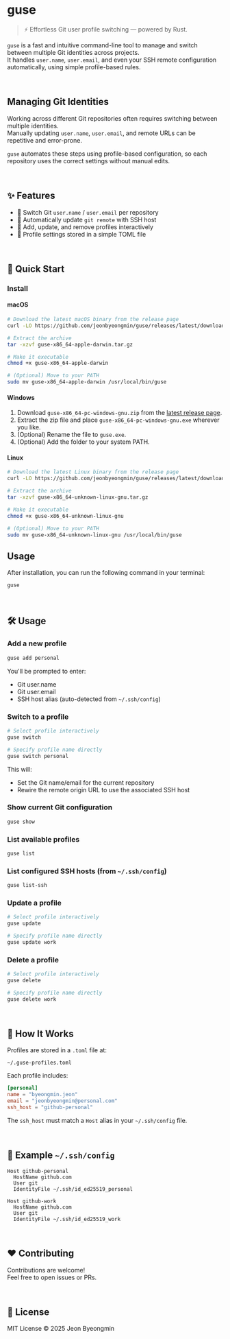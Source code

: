 # guse

> ⚡ Effortless Git user profile switching — powered by Rust.

`guse` is a fast and intuitive command-line tool to manage and switch between multiple Git identities across projects.  
It handles `user.name`, `user.email`, and even your SSH remote configuration automatically, using simple profile-based rules.

<br>

## Managing Git Identities

Working across different Git repositories often requires switching between multiple identities.  
Manually updating `user.name`, `user.email`, and remote URLs can be repetitive and error-prone.

`guse` automates these steps using profile-based configuration, so each repository uses the correct settings without manual edits.

<br>

## ✨ Features

- 🔁 Switch Git `user.name` / `user.email` per repository
- 🔐 Automatically update `git remote` with SSH host
- 📝 Add, update, and remove profiles interactively
- 💾 Profile settings stored in a simple TOML file

<br>

## 🚀 Quick Start

### Install

#### macOS

```bash
# Download the latest macOS binary from the release page
curl -LO https://github.com/jeonbyeongmin/guse/releases/latest/download/guse-x86_64-apple-darwin.tar.gz

# Extract the archive
tar -xzvf guse-x86_64-apple-darwin.tar.gz

# Make it executable
chmod +x guse-x86_64-apple-darwin

# (Optional) Move to your PATH
sudo mv guse-x86_64-apple-darwin /usr/local/bin/guse
```

#### Windows

1. Download `guse-x86_64-pc-windows-gnu.zip` from the [latest release page](https://github.com/jeonbyeongmin/guse/releases/latest).
2. Extract the zip file and place `guse-x86_64-pc-windows-gnu.exe` wherever you like.
3. (Optional) Rename the file to `guse.exe`.
4. (Optional) Add the folder to your system PATH.

#### Linux

```bash
# Download the latest Linux binary from the release page
curl -LO https://github.com/jeonbyeongmin/guse/releases/latest/download/guse-x86_64-unknown-linux-gnu.tar.gz

# Extract the archive
tar -xzvf guse-x86_64-unknown-linux-gnu.tar.gz

# Make it executable
chmod +x guse-x86_64-unknown-linux-gnu

# (Optional) Move to your PATH
sudo mv guse-x86_64-unknown-linux-gnu /usr/local/bin/guse
```

## Usage

After installation, you can run the following command in your terminal:

```bash
guse
```

<br>

## 🛠️ Usage

### Add a new profile

```bash
guse add personal
```

You'll be prompted to enter:

- Git user.name
- Git user.email
- SSH host alias (auto-detected from `~/.ssh/config`)

### Switch to a profile

```bash
# Select profile interactively
guse switch

# Specify profile name directly
guse switch personal
```

This will:

- Set the Git name/email for the current repository
- Rewire the remote origin URL to use the associated SSH host

### Show current Git configuration

```bash
guse show
```

### List available profiles

```bash
guse list
```

### List configured SSH hosts (from `~/.ssh/config`)

```bash
guse list-ssh
```

### Update a profile

```bash
# Select profile interactively
guse update

# Specify profile name directly
guse update work
```

### Delete a profile

```bash
# Select profile interactively
guse delete

# Specify profile name directly
guse delete work
```

<br>

## 🧠 How It Works

Profiles are stored in a `.toml` file at:

```
~/.guse-profiles.toml
```

Each profile includes:

```toml
[personal]
name = "byeongmin.jeon"
email = "jeonbyeongmin@personal.com"
ssh_host = "github-personal"
```

The `ssh_host` must match a `Host` alias in your `~/.ssh/config` file.

<br>

## 🔐 Example `~/.ssh/config`

```ssh
Host github-personal
  HostName github.com
  User git
  IdentityFile ~/.ssh/id_ed25519_personal

Host github-work
  HostName github.com
  User git
  IdentityFile ~/.ssh/id_ed25519_work
```

<br>

## ❤️ Contributing

Contributions are welcome!  
Feel free to open issues or PRs.

<br>

## 📜 License

MIT License © 2025 Jeon Byeongmin
